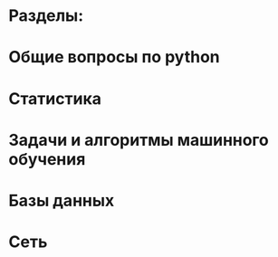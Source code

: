 # Разделы:

# Общие вопросы по python
# Статистика
# Задачи и алгоритмы машинного обучения
# Базы данных
# Сеть
